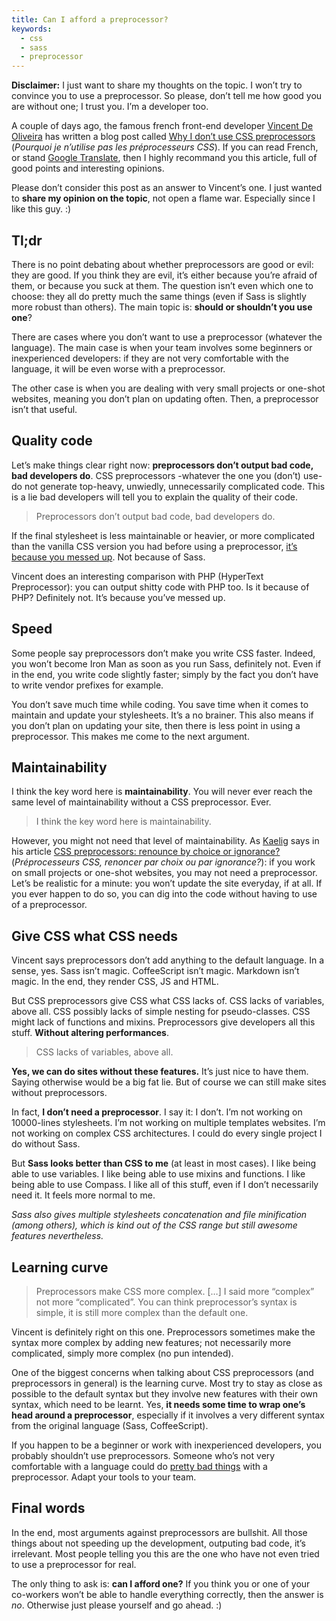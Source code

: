 ```yaml
---
title: Can I afford a preprocessor?
keywords:
  - css
  - sass
  - preprocessor
---
```


**Disclaimer:** I just want to share my thoughts on the topic. I won’t try to convince you to use a preprocessor. So please, don’t tell me how good you are without one; I trust you. I’m a developer too.

A couple of days ago, the famous french front-end developer [Vincent De Oliveira](https://twitter.com/iamvdo) has written a blog post called [Why I don’t use CSS preprocessors](http://blog.iamvdo.me/post/45259636008/pourquoi-je-nutilise-pas-les-preprocesseurs-css) (_Pourquoi je n’utilise pas les préprocesseurs CSS_). If you can read French, or stand [Google Translate](https://translate.google.fr/translate?sl=fr&tl=en&js=n&prev=_t&hl=fr&ie=UTF-8&eotf=1&u=http%3A%2F%2Fblog.iamvdo.me%2Fpost%2F45259636008%2Fpourquoi-je-nutilise-pas-les-preprocesseurs-css), then I highly recommand you this article, full of good points and interesting opinions.

Please don’t consider this post as an answer to Vincent’s one. I just wanted to **share my opinion on the topic**, not open a flame war. Especially since I like this guy. :)

## Tl;dr

There is no point debating about whether preprocessors are good or evil: they are good. If you think they are evil, it’s either because you’re afraid of them, or because you suck at them. The question isn’t even which one to choose: they all do pretty much the same things (even if Sass is slightly more robust than others). The main topic is: **should or shouldn’t you use one**?

There are cases where you don’t want to use a preprocessor (whatever the language). The main case is when your team involves some beginners or inexperienced developers: if they are not very comfortable with the language, it will be even worse with a preprocessor.

The other case is when you are dealing with very small projects or one-shot websites, meaning you don’t plan on updating often. Then, a preprocessor isn’t that useful.

## Quality code

Let’s make things clear right now: **preprocessors don’t output bad code, bad developers do**. CSS preprocessors -whatever the one you (don’t) use- do not generate top-heavy, unwiedly, unnecessarily complicated code. This is a lie bad developers will tell you to explain the quality of their code.

> Preprocessors don’t output bad code, bad developers do.

If the final stylesheet is less maintainable or heavier, or more complicated than the vanilla CSS version you had before using a preprocessor, [it’s because you messed up](https://pastebin.com/Jy9PqFTy). Not because of Sass.

Vincent does an interesting comparison with PHP (HyperText Preprocessor): you can output shitty code with PHP too. Is it because of PHP? Definitely not. It’s because you’ve messed up.

## Speed

Some people say preprocessors don’t make you write CSS faster. Indeed, you won’t become Iron Man as soon as you run Sass, definitely not. Even if in the end, you write code slightly faster; simply by the fact you don’t have to write vendor prefixes for example.

You don’t save much time while coding. You save time when it comes to maintain and update your stylesheets. It’s a no brainer. This also means if you don’t plan on updating your site, then there is less point in using a preprocessor. This makes me come to the next argument.

## Maintainability

I think the key word here is **maintainability**. You will never ever reach the same level of maintainability without a CSS preprocessor. Ever.

> I think the key word here is maintainability.

However, you might not need that level of maintainability. As [Kaelig](https://twitter.com/kaelig) says in his article [CSS preprocessors: renounce by choice or ignorance?](https://blog.kaelig.fr/post/24877648508/preprocesseurs-css-renoncer-par-choix-ou-par) (_Préprocesseurs CSS, renoncer par choix ou par ignorance?_): if you work on small projects or one-shot websites, you may not need a preprocessor. Let’s be realistic for a minute: you won’t update the site everyday, if at all. If you ever happen to do so, you can dig into the code without having to use of a preprocessor.

## Give CSS what CSS needs

Vincent says preprocessors don’t add anything to the default language. In a sense, yes. Sass isn’t magic. CoffeeScript isn’t magic. Markdown isn’t magic. In the end, they render CSS, JS and HTML.

But CSS preprocessors give CSS what CSS lacks of. CSS lacks of variables, above all. CSS possibly lacks of simple nesting for pseudo-classes. CSS might lack of functions and mixins. Preprocessors give developers all this stuff. **Without altering performances**.

> CSS lacks of variables, above all.

**Yes, we can do sites without these features.** It’s just nice to have them. Saying otherwise would be a big fat lie. But of course we can still make sites without preprocessors.

In fact, **I don’t need a preprocessor**. I say it: I don’t. I’m not working on 10000-lines stylesheets. I’m not working on multiple templates websites. I’m not working on complex CSS architectures. I could do every single project I do without Sass.

But **Sass looks better than CSS to me** (at least in most cases). I like being able to use variables. I like being able to use mixins and functions. I like being able to use Compass. I like all of this stuff, even if I don’t necessarily need it. It feels more normal to me.

_Sass also gives multiple stylesheets concatenation and file minification (among others), which is kind out of the CSS range but still awesome features nevertheless._

## Learning curve

> Preprocessors make CSS more complex. […] I said more “complex” not more “complicated”. You can think preprocessor’s syntax is simple, it is still more complex than the default one.

Vincent is definitely right on this one. Preprocessors sometimes make the syntax more complex by adding new features; not necessarily more complicated, simply more complex (no pun intended).

One of the biggest concerns when talking about CSS preprocessors (and preprocessors in general) is the learning curve. Most try to stay as close as possible to the default syntax but they involve new features with their own syntax, which need to be learnt. Yes, **it needs some time to wrap one’s head around a preprocessor**, especially if it involves a very different syntax from the original language (Sass, CoffeeScript).

If you happen to be a beginner or work with inexperienced developers, you probably shouldn’t use preprocessors. Someone who’s not very comfortable with a language could do [pretty bad things](https://pastebin.com/Jy9PqFTy) with a preprocessor. Adapt your tools to your team.

## Final words

In the end, most arguments against preprocessors are bullshit. All those things about not speeding up the development, outputing bad code, it’s irrelevant. Most people telling you this are the one who have not even tried to use a preprocessor for real.

The only thing to ask is: **can I afford one?** If you think you or one of your co-workers won’t be able to handle everything correctly, then the answer is _no_. Otherwise just please yourself and go ahead. :)
